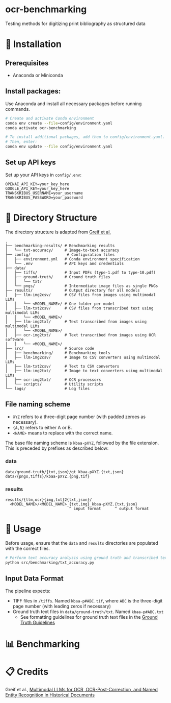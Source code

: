 # ocr-benchmarking

Testing methods for digitizing print bibliography as structured data

# 🚀 Installation

## Prerequisites

- Anaconda or Miniconda

## Install packages:

Use Anaconda and install all necessary packages before running commands.

```bash
# Create and activate Conda environment
conda env create --file=config/environment.yaml
conda activate ocr-benchmarking

# To install additional packages, add them to config/environment.yaml.
# Then, enter:
conda env update --file config/environment.yaml
```

## Set up API keys

Set up your API keys in `config/.env`:

```
OPENAI_API_KEY=your_key_here
GOOGLE_API_KEY=your_key_here
TRANSKRIBUS_USERNAME=your_username
TRANSKRIBUS_PASSWORD=your_password
```

# 📁 Directory Structure

The directory structure is adapted from [Greif et al.](#-credits)

```
.
├── benchmarking-results/ # Benchmarking results
│   └── txt-accuracy/     # Image-to-text accuracy
├── config/                # Configuration files
│   ├── environment.yml   # Conda environment specification
│   └── .env              # API keys and credentials
├── data/
│   ├── tiffs/            # Input PDFs (type-1.pdf to type-10.pdf)
│   ├── ground-truth/     # Ground truth files
│   │   └── txt/          
│   └── pngs/             # Intermediate image files as single PNGs
├── results/              # Output directory for all models
│   ├── llm-img2csv/      # CSV files from images using multimodal LLMs
│   │   └── <MODEL_NAME>/ # One folder per model
│   ├── llm-txt2csv/      # CSV files from transcribed text using multimodal LLMs
│   │   └── <MODEL_NAME>/
│   ├── llm-img2txt/      # Text transcribed from images using multimodal LLMs
│   │   └── <MODEL_NAME>/
│   ├── ocr-img2txt/      # Text transcribed from images using OCR software
│   │   └── <MODEL_NAME>/
├── src/                  # Source code
│   ├── benchmarking/     # Benchmarking tools
│   ├── llm-img2csv/      # Image to CSV converters using multimodal LLMs
│   ├── llm-txt2csv/      # Text to CSV converters
│   ├── llm-img2txt/      # Image to text converters using multimodal LLMs
│   ├── ocr-img2txt/      # OCR processors
│   └── scripts/          # Utility scripts
└── logs/                 # Log files
```

## File naming scheme

- `XYZ` refers to a three-digit page number (with padded zeroes as necessary).
- `{A,B}` refers to either A or B.
- `<NAME>` means to replace with the correct name.

The base file naming scheme is `kbaa-pXYZ`, followed by the file extension.
This is preceded by prefixes as described below:

### data

```
data/ground-truth/{txt,json}/gt_kbaa-pXYZ.{txt,json}
data/{pngs,tiffs}/kbaa-pXYZ.{png,tif}
```

### results

```
results/{llm,ocr}{img,txt}2{txt,json}/
  <MODEL_NAME>/<MODEL_NAME>_{txt,img}_kbaa-pXYZ.{txt,json}
                            ^ input format      ^ output format
```

# 🔧 Usage

Before usage, ensure that the `data` and `results` directories are populated with the correct files.

```bash
# Perform text accuracy analysis using ground truth and transcribed text files
python src/benchmarking/txt_accuracy.py
```

## Input Data Format

The pipeline expects:
- TIFF files in `/tiffs`. Named `kbaa-p#ABC.tif`, where `ABC` is the three-digit page number (with leading zeros if necessary)
- Ground truth text files in `data/ground-truth/txt`. Named `kbaa-p#ABC.txt`
  - See formatting guidelines for ground truth text files in the [Ground Truth Guidelines](./ground-truth-guidelines.md)

# 📊 Benchmarking

# 📋 Credits

Greif et al., [Multimodal LLMs for OCR, OCR-Post-Correction, and Named Entity Recognition in Historical Documents](https://github.com/niclasgriesshaber/llm_historical_dataset_benchmarking)